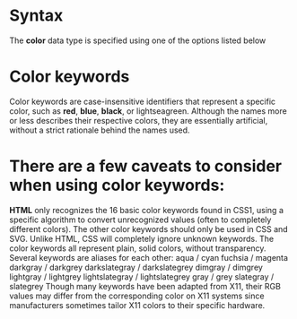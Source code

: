 # Syntax
The **color** data type is specified using one of the options listed below

# Color keywords
Color keywords are case-insensitive identifiers that represent a specific color, such as **red**, **blue**, **black**, or lightseagreen. Although the names more or less describes their respective colors, they are essentially artificial, without a strict rationale behind the names used.

# There are a few caveats to consider when using color keywords:

**HTML** only recognizes the 16 basic color keywords found in CSS1, using a specific algorithm to convert unrecognized values (often to completely different colors). The other color keywords should only be used in CSS and SVG.
Unlike HTML, CSS will completely ignore unknown keywords.
The color keywords all represent plain, solid colors, without transparency.
Several keywords are aliases for each other:
aqua / cyan
fuchsia / magenta
darkgray / darkgrey
darkslategray / darkslategrey
dimgray / dimgrey
lightgray / lightgrey
lightslategray / lightslategrey
gray / grey
slategray / slategrey
Though many keywords have been adapted from X11, their RGB values may differ from the corresponding color on X11 systems since manufacturers sometimes tailor X11 colors to their specific hardware.
